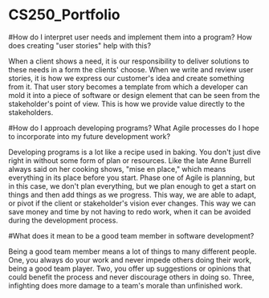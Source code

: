 # CS250_Portfolio

#How do I interpret user needs and implement them into a program? How does creating "user stories" help with this?

When a client shows a need, it is our responsibility to deliver solutions to these needs in a form the clients' choose. When we write and review user stories, it is how we express our customer's idea and create something from it. That user story becomes a template from which a developer can mold it into a piece of software or design element that can be seen from the stakeholder's point of view. This is how we provide value directly to the stakeholders.

#How do I approach developing programs? What Agile processes do I hope to incorporate into my future development work?

Developing programs is a lot like a recipe used in baking. You don't just dive right in without some form of plan or resources. Like the late Anne Burrell always said on her cooking shows, "mise en place," which means everything in its place before you start. Phase one of Agile is planning, but in this case, we don't plan everything, but we plan enough to get a start on things and then add things as we progress. This way, we are able to adapt, or pivot if the client or stakeholder's vision ever changes. This way we can save money and time by not having to redo work, when it can be avoided during the development process.

#What does it mean to be a good team member in software development?

Being a good team member means a lot of things to many different people. One, you always do your work and never impede others doing their work, being a good team player. Two, you offer up suggestions or opinions that could benefit the process and never discourage others in doing so. Three, infighting does more damage to a team's morale than unfinished work.
